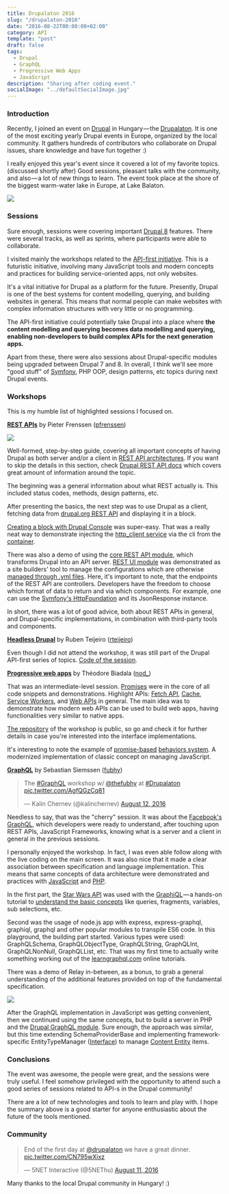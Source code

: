 ```yaml
---
title: Drupalaton 2016
slug: "/drupalaton-2016"
date: "2016-08-22T00:00:00+02:00"
category: API
template: "post"
draft: false
tags:
  - Drupal
  - GraphQL
  - Progressive Web Apps
  - JavaScript
description: "Sharing after coding event."
socialImage: "../defaultSocialImage.jpg"
---
```


### Introduction

Recently, I joined an event on [Drupal][1] in Hungary — the [Drupalaton][2]. It is one of the most exciting yearly Drupal events in Europe, organized by the local community. It gathers hundreds of contributors who collaborate on Drupal issues, share knowledge and have fun together :)

I really enjoyed this year's event since it covered a lot of my favorite topics. (discussed shortly after) Good sessions, pleasant talks with the community, and also — a lot of new things to learn. The event took place at the shore of the biggest warm-water lake in Europe, at Lake Balaton.

![][3]

### Sessions

Sure enough, sessions were covering important [Drupal 8][4] features. There were several tracks, as well as sprints, where participants were able to collaborate.

I visited mainly the workshops related to the [API-first initiative][5]. This is a futuristic initiative, involving many JavaScript tools and modern concepts and practices for building service-oriented apps, not only websites.

It's a vital initiative for Drupal as a platform for the future. Presently, Drupal is one of the best systems for content modelling, querying, and building websites in general. This means that normal people can make websites with complex information structures with very little or no programming.

The API-first initiative could potentially take Drupal into a place where **the content modelling and querying becomes data modelling and querying, enabling non-developers to build complex APIs for the next generation apps.**

Apart from these, there were also sessions about Drupal-specific modules being upgraded between Drupal 7 and 8. In overall, I think we'll see more "good stuff" of [Symfony][6], PHP OOP, design patterns, etc topics during next Drupal events.

### Workshops

This is my humble list of highlighted sessions I focused on.

[**REST APIs**][7] by Pieter Frenssen ([pfrenssen][8])

![][9]

Well-formed, step-by-step guide, covering all important concepts of having Drupal as both server and/or a client in [REST API architectures][10]. If you want to skip the details in this section, check [Drupal REST API docs][11] which covers great amount of information around the topic.

The beginning was a general information about what REST actually is. This included status codes, methods, design patterns, etc.

After presenting the basics, the next step was to use Drupal as a client, fetching data from [drupal.org REST API][12] and displaying it in a block.

[Creating a block with Drupal Console][13] was super-easy. That was a really neat way to demonstrate injecting the [http_client service][14] via the cli from the [container][15].

There was also a demo of using the [core REST API module][16], which transforms Drupal into an API server. [REST UI module][17] was demonstrated as a site builders' tool to manage the configurations which are otherwise [managed through .yml files][18]. Here, it's important to note, that the endpoints of the REST API are controllers. Developers have the freedom to choose which format of data to return and via which components. For example, one can use the [Symfony's HttpFoundation][19] and its JsonResponse instance.

In short, there was a lot of good advice, both about REST APIs in general, and Drupal-specific implementations, in combination with third-party tools and components.

[**Headless Drupal**][20] by Ruben Teijeiro ([rteijeiro][21])

Even though I did not attend the workshop, it was still part of the Drupal API-first series of topics. [Code of the session][22].

[**Progressive web apps**][23] by Théodore Biadala ([nod\_][24])

That was an intermediate-level session. [Promises][25] were in the core of all code snippets and demonstrations. Highlight APIs: [Fetch API][26], [Cache][27], [Service Workers][28], and [Web APIs][29] in general. The main idea was to demonstrate how modern web APIs can be used to build web apps, having functionalities very similar to native apps.

[The repository][30] of the workshop is public, so go and check it for further details in case you're interested into the interface implementations.

It's interesting to note the example of [promise-based][31] [behaviors system][32]. A modernized implementation of classic concept on managing JavaScript.

[**GraphQL**][33] by Sebastian Siemssen ([fubhy][34])

<blockquote class="twitter-tweet" data-lang="en"><p lang="en" dir="ltr">The <a href="https://twitter.com/hashtag/GraphQL?src=hash">#GraphQL</a> workshop w/ <a href="https://twitter.com/thefubhy">@thefubhy</a>  at <a href="https://twitter.com/hashtag/Drupalaton?src=hash">#Drupalaton</a> <a href="https://t.co/AgfQGzCq81">pic.twitter.com/AgfQGzCq81</a></p>&mdash; Kalin Chernev (@kalinchernev) <a href="https://twitter.com/kalinchernev/status/764072778773344256">August 12, 2016</a></blockquote>
<script async src="//platform.twitter.com/widgets.js" charset="utf-8"></script>

Needless to say, that was the "cherry" session. It was about the [Facebook's GraphQL][35], which developers were ready to understand, after touching upon REST APIs, JavaScript Frameworks, knowing what is a server and a client in general in the previous sessions.

I personally enjoyed the workshop. In fact, I was even able follow along with the live coding on the main screen. It was also nice that it made a clear association between specification and language implementation. This means that same concepts of data architecture were demonstrated and practices with [JavaScript][36] and [PHP][37].

In the first part, the [Star Wars API][38] was used with the [GraphiQL][39] — a hands-on tutorial to [understand the basic concepts][40] like queries, fragments, variables, sub selections, etc.

Second was the usage of node.js app with express, express-graphql, graphiql, graphql and other popular modules to transpile ES6 code. In this playground, the building part started. Various types were used: GraphQLSchema, GraphQLObjectType, GraphQLString, GraphQLInt, GraphQLNonNull, GraphQLList, etc. That was my first time to actually write something working out of the [learngraphql.com][41] online tutorials.

There was a demo of Relay in-between, as a bonus, to grab a general understanding of the additional features provided on top of the fundamental specification.

![][42]

After the GraphQL implementation in JavaScript was getting convenient, then we continued using the same concepts, but to build a server in PHP and the [Drupal GraphQL module][43]. Sure enough, the approach was similar, but this time extending SchemaProviderBase and implementing framework-specific EntityTypeManager ([Interface][44]) to manage [Content Entity][45] items.

### Conclusions

The event was awesome, the people were great, and the sessions were truly useful. I feel somehow privileged with the opportunity to attend such a good series of sessions related to API-s in the Drupal community!

There are a lot of new technologies and tools to learn and play with. I hope the summary above is a good starter for anyone enthusiastic about the future of the tools mentioned.

### Community

<blockquote class="twitter-tweet" data-lang="en"><p lang="en" dir="ltr">End of the first day at <a href="https://twitter.com/drupalaton">@drupalaton</a> we have a great dinner. <a href="https://t.co/CN795wXixz">pic.twitter.com/CN795wXixz</a></p>&mdash; 5NET Interactive (@5NEThu) <a href="https://twitter.com/5NEThu/status/763818240954998789">August 11, 2016</a></blockquote>
<script async src="//platform.twitter.com/widgets.js" charset="utf-8"></script>

Many thanks to the local Drupal community in Hungary! :)

[1]: http://drupal.org
[2]: http://drupalaton.hu
[3]: https://cdn-images-1.medium.com/max/800/1*ME6rgg3pXT8oid14R5RNVg.jpeg
[4]: https://www.drupal.org/8
[5]: http://buytaert.net/a-roadmap-for-making-drupal-more-api-first
[6]: https://symfony.com/
[7]: http://2016.drupalaton.hu/schedule#speaker-166
[8]: https://www.drupal.org/u/pfrenssen
[9]: https://cdn-images-1.medium.com/max/800/1*4o8SJ8Q9EhrUt4fkz8DKpQ.jpeg
[10]: http://www.restapitutorial.com/
[11]: https://www.drupal.org/developing/api/8/rest#practical
[12]: https://www.drupal.org/drupalorg/docs/api
[13]: https://hechoendrupal.gitbooks.io/drupal-console/content/en/commands/generate-plugin-block.html
[14]: https://api.drupal.org/api/drupal/core%21lib%21Drupal.php/function/Drupal%3A%3AhttpClient/8.2.x
[15]: https://api.drupal.org/api/drupal/core!core.api.php/group/container/8.2.x
[16]: https://www.drupal.org/documentation/modules/rest
[17]: https://www.drupal.org/project/restui
[18]: https://www.chapterthree.com/blog/custom-restful-api-drupal-8
[19]: https://github.com/symfony/http-foundation
[20]: http://2016.drupalaton.hu/schedule#speaker-171
[21]: https://www.drupal.org/u/rteijeiro
[22]: https://github.com/rteijeiro/headless-drupal8
[23]: http://2016.drupalaton.hu/schedule#speaker-106
[24]: https://www.drupal.org/u/nod_
[25]: https://developer.mozilla.org/en/docs/Web/JavaScript/Reference/Global_Objects/Promise
[26]: https://developer.mozilla.org/en/docs/Web/API/Fetch_API
[27]: https://developer.mozilla.org/en-US/docs/Web/API/Cache
[28]: https://developer.mozilla.org/en-US/docs/Web/API/Service_Worker_API/Using_Service_Workers
[29]: https://developer.mozilla.org/en-US/docs/Web/API
[30]: https://github.com/theodoreb/pwa-workshop
[31]: https://github.com/theodoreb/pwa-workshop/blob/master/js/1-promise.js#L12
[32]: https://www.drupal.org/node/756722#behaviors
[33]: http://2016.drupalaton.hu/schedule#speaker-111
[34]: https://www.drupal.org/u/fubhy
[35]: http://graphql.org/docs/getting-started/
[36]: https://github.com/graphql/express-graphql
[37]: https://github.com/Youshido/GraphQL
[38]: https://github.com/graphql/swapi-graphql
[39]: http://graphql.org/swapi-graphql/
[40]: http://slides.com/sebastiansiemssen/graphql-meets-drupal-dd#/3/7
[41]: https://learngraphql.com/
[42]: https://cdn-images-1.medium.com/max/800/1*tpPTqCyZnfPqhb1er6ECpw.jpeg
[43]: https://www.drupal.org/project/graphql
[44]: https://api.drupal.org/api/drupal/core%21lib%21Drupal%21Core%21Entity%21EntityTypeManagerInterface.php/interface/EntityTypeManagerInterface/8.2.x
[45]: https://www.drupal.org/node/2192175
